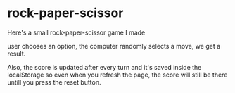 # rock-paper-scissor
Here's a small rock-paper-scissor game I made

user chooses an option, the computer randomly selects a move, we get a result.

Also, the score is updated after every turn and it's saved inside the localStorage so even when you refresh the page, the score will still be there untill you press the reset button.
